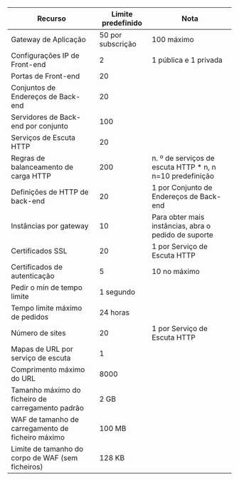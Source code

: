 | Recurso | Limite predefinido | Nota |
| --- | --- | --- |
| Gateway de Aplicação |50 por subscrição | 100 máximo |
| Configurações IP de Front-end |2 |1 pública e 1 privada |
| Portas de Front-end |20 | |
| Conjuntos de Endereços de Back-end |20 | |
| Servidores de Back-end por conjunto |100 | |
| Serviços de Escuta HTTP |20 | |
| Regras de balanceamento de carga HTTP |200 |n. º de serviços de escuta HTTP * n, n n=10 predefinição |
| Definições de HTTP de back-end |20 |1 por Conjunto de Endereços de Back-end |
| Instâncias por gateway |10 | Para obter mais instâncias, abra o pedido de suporte |
| Certificados SSL |20 |1 por Serviço de Escuta HTTP |
| Certificados de autenticação |5 | 10 no máximo |
| Pedir o mín de tempo limite |1 segundo | |
| Tempo limite máximo de pedidos |24 horas | |
| Número de sites |20 |1 por Serviço de Escuta HTTP |
| Mapas de URL por serviço de escuta |1 | |
|Comprimento máximo do URL|8000|
| Tamanho máximo do ficheiro de carregamento padrão |2 GB | |
| WAF de tamanho de carregamento de ficheiro máximo |100 MB| |
|Limite de tamanho do corpo de WAF (sem ficheiros)|128 KB|

